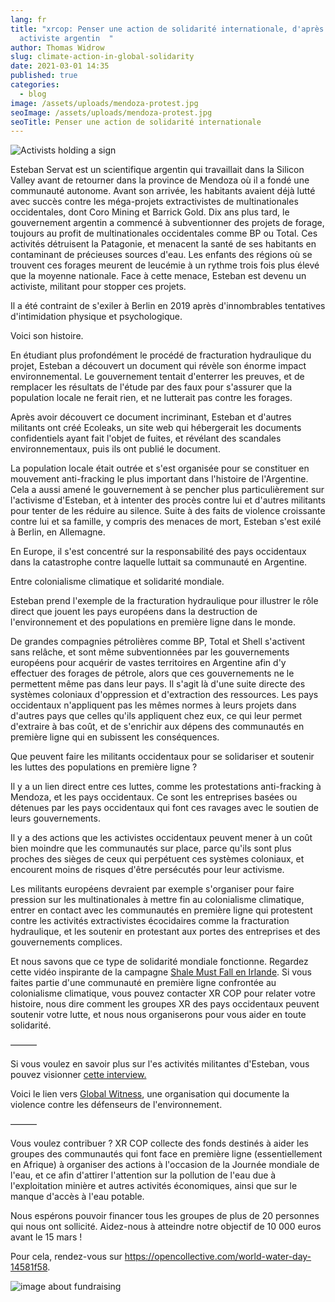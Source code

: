 ```yaml
---
lang: fr
title: "xrcop: Penser une action de solidarité internationale, d'après Esteban, 
  activiste argentin  "
author: Thomas Widrow
slug: climate-action-in-global-solidarity
date: 2021-03-01 14:35
published: true
categories:
  - blog
image: /assets/uploads/mendoza-protest.jpg
seoImage: /assets/uploads/mendoza-protest.jpg
seoTitle: Penser une action de solidarité internationale
---
```



![](/assets/uploads/0be83634-ebff-40f2-8795-ae86776d99a9.jpg "Activists
holding a sign")

Esteban Servat est un scientifique argentin qui travaillait dans la Silicon
Valley avant de retourner dans la province de Mendoza où il a fondé une
communauté autonome. Avant son arrivée, les habitants avaient déjà lutté
avec succès contre les méga-projets extractivistes de multinationales
occidentales, dont Coro Mining et Barrick Gold. Dix ans plus tard, le
gouvernement argentin a commencé à subventionner des projets de forage,
toujours au profit de multinationales occidentales comme BP ou Total. Ces
activités détruisent la Patagonie, et menacent la santé de ses habitants en
contaminant de précieuses sources d'eau. Les enfants des régions où se
trouvent ces forages meurent de leucémie à un rythme trois fois plus élevé
que la moyenne nationale. Face à cette menace, Esteban est devenu un
activiste, militant pour stopper ces projets.

Il a été contraint de s'exiler à Berlin en 2019 après d'innombrables
tentatives d'intimidation physique et psychologique.

Voici son histoire.

En étudiant plus profondément le procédé de fracturation hydraulique du
projet, Esteban a découvert un document qui révèle son énorme impact
environnemental. Le gouvernement tentait d'enterrer les preuves, et de
remplacer les résultats de l'étude par des faux pour s'assurer que la
population locale ne ferait rien, et ne lutterait pas contre les forages.

Après avoir découvert ce document incriminant, Esteban et d'autres militants
ont créé Ecoleaks, un site web qui hébergerait les documents confidentiels
ayant fait l'objet de fuites, et révélant des scandales environnementaux,
puis ils ont publié le document.

La population locale était outrée et s'est organisée pour se constituer en
mouvement anti-fracking le plus important dans l'histoire de
l'Argentine. Cela a aussi amené le gouvernement à se pencher plus
particulièrement sur l'activisme d'Esteban, et à intenter des procès contre
lui et d'autres militants pour tenter de les réduire au silence. Suite à des
faits de violence croissante contre lui et sa famille, y compris des menaces
de mort, Esteban s'est exilé à Berlin, en Allemagne.

En Europe, il s'est concentré sur la responsabilité des pays occidentaux
dans la catastrophe contre laquelle luttait sa communauté en Argentine.

Entre colonialisme climatique et solidarité mondiale.

Esteban prend l'exemple de la fracturation hydraulique pour illustrer le
rôle direct que jouent les pays européens dans la destruction de
l'environnement et des populations en première ligne dans le monde.

De grandes compagnies pétrolières comme BP, Total et Shell s'activent sans
relâche, et sont même subventionnées par les gouvernements européens pour
acquérir de vastes territoires en Argentine afin d'y effectuer des forages
de pétrole, alors que ces gouvernements ne le permettent même pas dans leur
pays. Il s'agit là d'une suite directe des systèmes coloniaux d'oppression
et d'extraction des ressources. Les pays occidentaux n'appliquent pas les
mêmes normes à leurs projets dans d'autres pays que celles qu'ils appliquent
chez eux, ce qui leur permet d'extraire à bas coût, et de s'enrichir aux
dépens des communautés en première ligne qui en subissent les conséquences.

Que peuvent faire les militants occidentaux pour se solidariser et soutenir
les luttes des populations en première ligne ?

Il y a un lien direct entre ces luttes, comme les protestations
anti-fracking à Mendoza, et les pays occidentaux. Ce sont les entreprises
basées ou détenues par les pays occidentaux qui font ces ravages avec le
soutien de leurs gouvernements.

Il y a des actions que les activistes occidentaux peuvent mener à un coût
bien moindre que les communautés sur place, parce qu'ils sont plus proches
des sièges de ceux qui perpétuent ces systèmes coloniaux, et encourent moins
de risques d'être persécutés pour leur activisme.

Les militants européens devraient par exemple s'organiser pour faire
pression sur les multinationales à mettre fin au colonialisme climatique,
entrer en contact avec les communautés en première ligne qui protestent
contre les activités extractivistes écocidaires comme la fracturation
hydraulique, et les soutenir en protestant aux portes des entreprises et des
gouvernements complices.

Et nous savons que ce type de solidarité mondiale fonctionne. Regardez cette
vidéo inspirante de la campagne [Shale Must Fall en
Irlande](https://www.youtube.com/watch?v=nP4mxV0YF_0&ab_channel=ShaleMustFall).
Si vous faites partie d'une communauté en première ligne confrontée au
colonialisme climatique, vous pouvez contacter XR COP pour relater votre
histoire, nous dire comment les groupes XR des pays occidentaux peuvent
soutenir votre lutte, et nous nous organiserons pour vous aider en toute
solidarité.

———

Si vous voulez en savoir plus sur l'es activités militantes d'Esteban, vous
pouvez visionner [cette
interview.](https://www.actvism.org/en/politics/ecoleaks-fracking-colonialism/)

Voici le lien vers [Global Witness](https://www.globalwitness.org/en/), une
organisation qui documente la violence contre les défenseurs de
l'environnement.

———

Vous voulez contribuer ? XR COP collecte des fonds destinés à aider les
groupes des communautés qui font face en première ligne (essentiellement en
Afrique) à organiser des actions à l'occasion de la Journée mondiale de
l'eau, et ce afin d'attirer l'attention sur la pollution de l'eau due à
l'exploitation minière et autres activités économiques, ainsi que sur le
manque d'accès à l'eau potable.

Nous espérons pouvoir financer tous les groupes de plus de 20 personnes qui
nous ont sollicité. Aidez-nous à atteindre notre objectif de 10 000 euros
avant le 15 mars !

Pour cela, rendez-vous sur
<https://opencollective.com/world-water-day-14581f58>.

![image about
fundraising](/assets/uploads/d181c90b-6aef-4899-b9d0-44d2f902b328.jpg)
